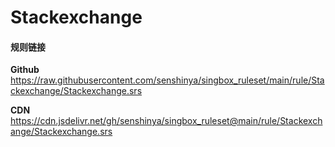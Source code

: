 # Stackexchange

#### 规则链接

**Github**
https://raw.githubusercontent.com/senshinya/singbox_ruleset/main/rule/Stackexchange/Stackexchange.srs

**CDN**
https://cdn.jsdelivr.net/gh/senshinya/singbox_ruleset@main/rule/Stackexchange/Stackexchange.srs